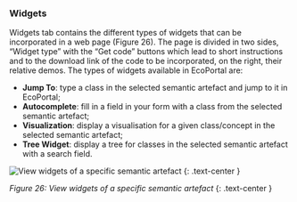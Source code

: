### Widgets

Widgets tab contains the different types of widgets that can be incorporated in a web page   (Figure 26). The page is divided in two sides, “Widget type” with the “Get code” buttons which lead to short instructions and to the download link of the code to be incorporated, on the right, their relative demos.
The types of widgets available in EcoPortal are:
- **Jump To**: type a class in the selected semantic artefact and jump to it in EcoPortal;
- **Autocomplete**: fill in a field in your form with a class from the selected semantic artefact;
- **Visualization**: display a visualisation for a given class/concept in the selected semantic artefact;
- **Tree Widget**: display a tree for classes in the selected semantic artefact with a search field.

![View widgets of a specific semantic artefact]({{site.figures_link}}/{{page.portal}}/Figure26.png)
{: .text-center }

_Figure 26: View widgets of a specific semantic artefact_
{: .text-center }